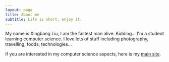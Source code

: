 ```yaml
---
layout: page
title: About me
subtitle: Life is short, enjoy it.
---
```


My name is Xingbang Liu, I am the fastest man alive. Kidding... I'm a student learning computer science. I love lots of stuff including photography, travelling, foods, technologies...

If you are interested in my computer science aspects, here is my [main site](xingbangliu.io).